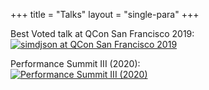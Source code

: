 +++
title = "Talks"
layout = "single-para"
+++

Best Voted talk at QCon San Francisco 2019:<br />
[![simdjson at QCon San Francisco 2019](http://img.youtube.com/vi/wlvKAT7SZIQ/0.jpg)](http://www.youtube.com/watch?v=wlvKAT7SZIQ)


Performance Summit III (2020):<br />
[![Performance Summit III (2020)](https://www.youtube.com/embed/p6X8BGSrR9w/0.jpg)](https://www.youtube.com/embed/p6X8BGSrR9w)
